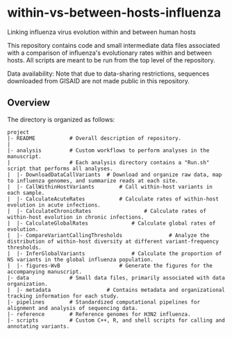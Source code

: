 # within-vs-between-hosts-influenza
Linking influenza virus evolution within and between human hosts

This repository contains code and small intermediate data files associated with a comparison of influenza's evolutionary rates within and between hosts. All scripts are meant to be run from the top level of the repository.

Data availability: Note that due to data-sharing restrictions, sequences downloaded from GISAID are not made public in this repository.

Overview
--------

The directory is organized as follows:

    project
    |- README			# Overall description of repository.
	|
	|- analysis			# Custom workflows to perform analyses in the manuscript.
	|					# Each analysis directory contains a "Run.sh" script that performs all analyses.
    |  |- DownloadDataCallVariants	# Download and organize raw data, map to influenza genomes, and summarize reads at each site.
	|  |- CallWithinHostVariants		# Call within-host variants in each sample.
	|  |- CalculateAcuteRates			# Calculate rates of within-host evolution in acute infections.
	|  |- CalculateChronicRates					# Calculate rates of within-host evolution in chronic infections.
	|  |- CalculateGlobalRates				# Calculate global rates of evolution.
	|  |- CompareVariantCallingThresholds				# Analyze the distribution of within-host diversity at different variant-frequency thresholds.
	|  |- InferGlobalVariants				# Calculate the proportion of NS variants in the global influenza population.
	|  |- figures-WvB					# Generate the figures for the accompanying manuscript.
	|- data				# Small data files, primarily associated with data organization.
	|  |- metadata					# Contains metadata and organizational tracking information for each study.
	|- pipelines		# Standardized computational pipelines for alignment and analysis of sequencing data.
	|- reference		# Reference genomes for H3N2 influenza.
	|- scripts			# Custom C++, R, and shell scripts for calling and annotating variants.

    
